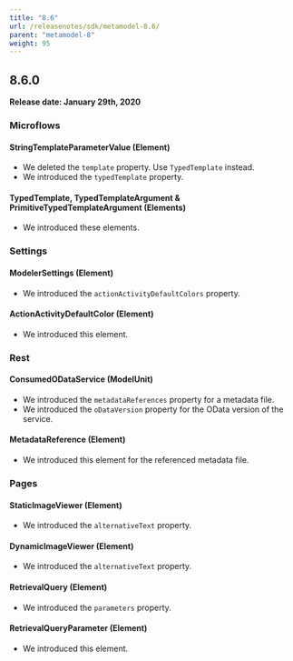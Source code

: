 ```yaml
---
title: "8.6"
url: /releasenotes/sdk/metamodel-8.6/
parent: "metamodel-8"
weight: 95
---
```


## 8.6.0

**Release date: January 29th, 2020**

### Microflows

#### StringTemplateParameterValue (Element)

* We deleted the `template` property. Use `TypedTemplate` instead.
* We introduced the `typedTemplate` property.

#### TypedTemplate, TypedTemplateArgument & PrimitiveTypedTemplateArgument (Elements)

* We introduced these elements.

### Settings

#### ModelerSettings (Element)

* We introduced the `actionActivityDefaultColors` property.

#### ActionActivityDefaultColor (Element)

* We introduced this element.

### Rest

#### ConsumedODataService (ModelUnit)

* We introduced the `metadataReferences` property for a metadata file.
* We introduced the `oDataVersion` property for the OData version of the service.

#### MetadataReference (Element)

* We introduced this element for the referenced metadata file.

### Pages

#### StaticImageViewer (Element)

* We introduced the `alternativeText` property.

#### DynamicImageViewer (Element)

* We introduced the `alternativeText` property.

#### RetrievalQuery (Element)

* We introduced the `parameters` property.

#### RetrievalQueryParameter (Element)

* We introduced this element.
